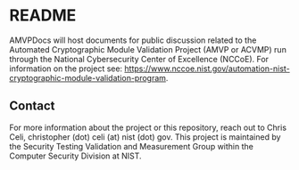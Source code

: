 # README

AMVPDocs will host documents for public discussion related to the Automated Cryptographic Module Validation Project (AMVP or ACVMP) run through the National Cybersecurity Center of Excellence (NCCoE). For information on the project see: https://www.nccoe.nist.gov/automation-nist-cryptographic-module-validation-program.

## Contact

For more information about the project or this repository, reach out to Chris Celi, christopher (dot) celi (at) nist (dot) gov. This project is maintained by the Security Testing Validation and Measurement Group within the Computer Security Division at NIST. 
